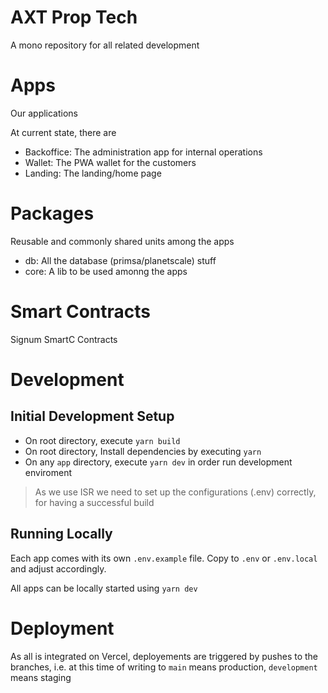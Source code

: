 # AXT Prop Tech

A mono repository for all related development

# Apps

Our applications

At current state, there are

- Backoffice: The administration app for internal operations
- Wallet: The PWA wallet for the customers
- Landing: The landing/home page

# Packages

Reusable and commonly shared units among the apps

- db: All the database (primsa/planetscale) stuff
- core: A lib to be used amonng the apps

# Smart Contracts

Signum SmartC Contracts

# Development

## Initial Development Setup

- On root directory, execute `yarn build`
- On root directory, Install dependencies by executing `yarn`
- On any `app` directory, execute `yarn dev` in order run development enviroment

> As we use ISR we need to set up the configurations (.env) correctly, for having a successful build

## Running Locally

Each app comes with its own `.env.example` file.
Copy to `.env` or `.env.local` and adjust accordingly.

All apps can be locally started using `yarn dev`

# Deployment

As all is integrated on Vercel, deployements are triggered by pushes to the branches,
i.e. at this time of writing to `main` means production, `development` means staging

